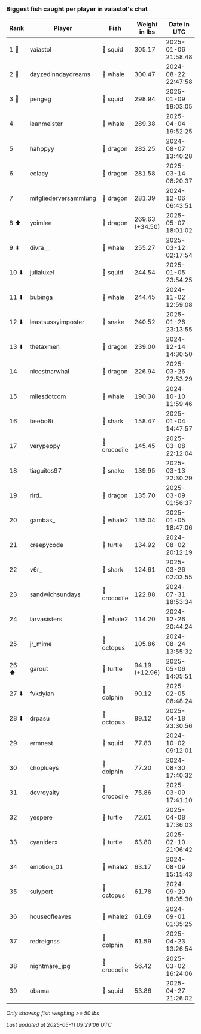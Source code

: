 ### Biggest fish caught per player in vaiastol's chat
| Rank | Player | Fish | Weight in lbs | Date in UTC |
|------|--------|-----------|---------|-----|
| 1 🥇  | vaiastol | 🦑 squid | 305.17 | 2025-01-06 21:58:48 |
| 2 🥈  | dayzedinndaydreams | 🐳 whale | 300.47 | 2024-08-22 22:47:58 |
| 3 🥉  | pengeg | 🦑 squid | 298.94 | 2025-01-09 19:03:05 |
| 4  | leanmeister | 🐳 whale | 289.38 | 2025-04-04 19:52:25 |
| 5  | hahppyy | 🐉 dragon | 282.25 | 2024-08-07 13:40:28 |
| 6  | eelacy | 🐉 dragon | 281.58 | 2025-03-14 08:20:37 |
| 7  | mitgliederversammlung | 🐉 dragon | 281.39 | 2024-12-06 06:43:51 |
| 8 ⬆ | yoimlee | 🐉 dragon | 269.63 (+34.50) | 2025-05-07 18:01:02 |
| 9 ⬇ | divra__ | 🐳 whale | 255.27 | 2025-03-12 02:17:54 |
| 10 ⬇ | julialuxel | 🦑 squid | 244.54 | 2025-01-05 23:54:25 |
| 11 ⬇ | bubinga | 🐳 whale | 244.45 | 2024-11-02 12:59:08 |
| 12 ⬇ | leastsussyimposter | 🐍 snake | 240.52 | 2025-01-26 23:13:55 |
| 13 ⬇ | thetaxmen | 🐉 dragon | 239.00 | 2024-12-14 14:30:50 |
| 14  | nicestnarwhal | 🐉 dragon | 226.94 | 2025-03-26 22:53:29 |
| 15  | milesdotcom | 🐳 whale | 190.38 | 2024-10-10 11:59:46 |
| 16  | beebo8i | 🦈 shark | 158.47 | 2025-01-04 14:47:57 |
| 17  | verypeppy | 🐊 crocodile | 145.45 | 2025-03-08 22:12:04 |
| 18  | tiaguitos97 | 🐍 snake | 139.95 | 2025-03-13 22:30:29 |
| 19  | rird_ | 🐉 dragon | 135.70 | 2025-03-09 01:56:37 |
| 20  | gambas_ | 🐋 whale2 | 135.04 | 2025-01-05 18:47:06 |
| 21  | creepycode | 🐢 turtle | 134.92 | 2024-08-02 20:12:19 |
| 22  | v6r_ | 🦈 shark | 124.61 | 2025-03-26 02:03:55 |
| 23  | sandwichsundays | 🐊 crocodile | 122.88 | 2024-07-31 18:53:34 |
| 24  | larvasisters | 🐋 whale2 | 114.20 | 2024-12-26 20:44:24 |
| 25  | jr_mime | 🐙 octopus | 105.86 | 2024-08-24 13:55:32 |
| 26 ⬆ | garout | 🐢 turtle | 94.19 (+12.96) | 2025-05-06 14:05:51 |
| 27 ⬇ | fvkdylan | 🐬 dolphin | 90.12 | 2025-02-05 08:48:24 |
| 28 ⬇ | drpasu | 🐙 octopus | 89.12 | 2025-04-18 23:30:56 |
| 29  | ermnest | 🦑 squid | 77.83 | 2024-10-02 09:12:01 |
| 30  | choplueys | 🐬 dolphin | 77.20 | 2024-08-30 17:40:32 |
| 31  | devroyalty | 🐊 crocodile | 75.86 | 2025-03-09 17:41:10 |
| 32  | yespere | 🐢 turtle | 72.61 | 2025-04-08 17:36:03 |
| 33  | cyaniderx | 🐢 turtle | 63.80 | 2025-02-10 21:06:42 |
| 34  | emotion_01 | 🐋 whale2 | 63.17 | 2024-08-09 15:15:43 |
| 35  | sulypert | 🐙 octopus | 61.78 | 2024-09-29 18:05:30 |
| 36  | houseofleaves | 🐋 whale2 | 61.69 | 2024-09-01 01:35:25 |
| 37  | redreignss | 🐬 dolphin | 61.59 | 2025-04-23 13:26:54 |
| 38  | nightmare_jpg | 🐊 crocodile | 56.42 | 2025-03-02 16:24:06 |
| 39  | obama | 🦑 squid | 53.86 | 2025-04-27 21:26:02 |

_Only showing fish weighing >= 50 lbs_

_Last updated at 2025-05-11 09:29:06 UTC_